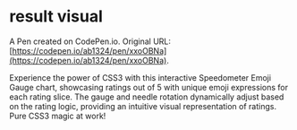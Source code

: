 # result visual

A Pen created on CodePen.io. Original URL: [https://codepen.io/ab1324/pen/xxoOBNa](https://codepen.io/ab1324/pen/xxoOBNa).

Experience the power of CSS3 with this interactive Speedometer Emoji Gauge chart, showcasing ratings out of 5 with unique emoji expressions for each rating slice. The gauge and needle rotation dynamically adjust based on the rating logic, providing an intuitive visual representation of ratings. Pure CSS3 magic at work!